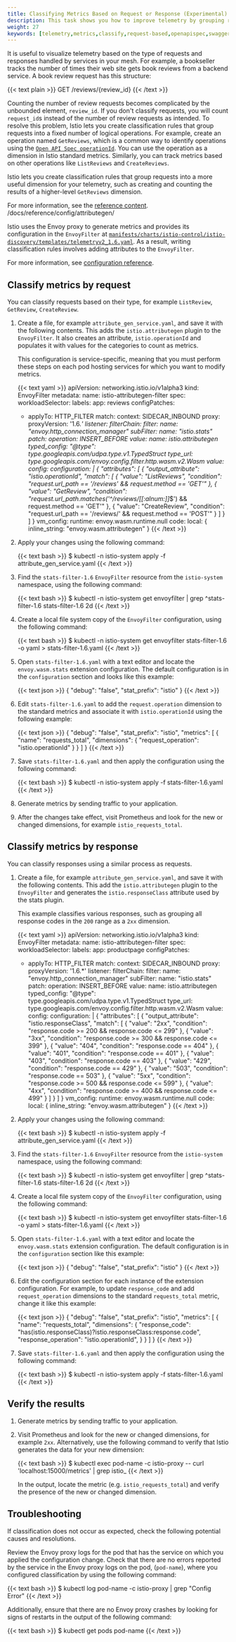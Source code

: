 ```yaml
---
title: Classifying Metrics Based on Request or Response (Experimental)
description: This task shows you how to improve telemetry by grouping requests and responses by their type. 
weight: 27
keywords: [telemetry,metrics,classify,request-based,openapispec,swagger]
---
```


It is useful to visualize telemetry based on the type of requests and responses
handled by services in your mesh. For example, a bookseller tracks the number of
times their web site gets book reviews from a backend service. A book review
request has this structure:

{{< text plain >}}
GET /reviews/{review_id}
{{< /text >}}

Counting the number of review requests becomes complicated by the unbounded
element, `review_id`. If you don't classify requests, you will count
`request_id`s instead of the number of review requests as intended. To resolve
this problem, Istio lets you create classification rules that group requests
into a fixed number of logical operations. For example, create an operation named
`GetReviews`, which is a common way to identify operations using the
[`Open API Spec operationId`](https://swagger.io/docs/specification/paths-and-operations/).
You can use the operation as a dimension in Istio standard metrics. Similarly,
you can track metrics based on other operations like `ListReviews` and
`CreateReviews`.

Istio lets you create classification rules
that group requests into a more useful dimension for your telemetry, such as
creating and counting the results of a higher-level `GetReviews` dimension.

For more information, see the
[reference content](/docs/reference/config/attributegen/).
/docs/reference/config/attributegen/

Istio uses the Envoy proxy to generate metrics and provides its configuration in
the `EnvoyFilter` at
[`manifests/charts/istio-control/istio-discovery/templates/telemetryv2_1.6.yaml`]({{<github_blob>}}/manifests/charts/istio-control/istio-discovery/templates/telemetryv2_1.6.yaml).
As a result, writing classification rules involves adding attributes to the
`EnvoyFilter`.

For more information, see [configuration reference](/docs/reference/config/telemetry/).

## Classify metrics by request

You can classify requests based on their type, for example `ListReview`,
`GetReview`, `CreateReview`.

1. Create a file, for example `attribute_gen_service.yaml`, and save it with the
   following contents. This adds the `istio.attributegen` plugin to the
   `EnvoyFilter`. It also creates an attribute, `istio.operationId` and populates it
   with values for the categories to count as metrics.

    This configuration is service-specific, meaning that you must perform these
    steps on each pod hosting services for which you want to modify metrics.

    {{< text yaml >}}
apiVersion: networking.istio.io/v1alpha3
kind: EnvoyFilter
metadata:
  name: istio-attributegen-filter
spec:
  workloadSelector:
    labels:
      app: reviews
  configPatches:
    - applyTo: HTTP_FILTER
      match:
        context: SIDECAR_INBOUND
        proxy:
          proxyVersion: '1\.6.*'
        listener:
          filterChain:
            filter:
              name: "envoy.http_connection_manager"
              subFilter:
                name: "istio.stats"
      patch:
        operation: INSERT_BEFORE
        value:
          name: istio.attributegen
          typed_config:
            "@type": type.googleapis.com/udpa.type.v1.TypedStruct
            type_url: type.googleapis.com/envoy.config.filter.http.wasm.v2.Wasm
            value:
              config:
                configuration: |
                  {
                    "attributes": [
                      {
                        "output_attribute": "istio.operationId",
                        "match": [
                          {
                            "value": "ListReviews",
                            "condition": "request.url_path == '/reviews' && request.method == 'GET'"
                          },
                          {
                            "value": "GetReview",
                            "condition": "request.url_path.matches('^/reviews/[[:alnum:]]*$') && request.method == 'GET'"
                          },
                          {
                            "value": "CreateReview",
                            "condition": "request.url_path == '/reviews/' && request.method == 'POST'"
                          }
                        ]
                      }
                    ]
                  }
                vm_config:
                  runtime: envoy.wasm.runtime.null
                  code:
                    local: { inline_string: "envoy.wasm.attributegen" }
    {{< /text >}}

1. Apply your changes using the following command:

    {{< text bash >}}
    $ kubectl -n istio-system apply -f attribute_gen_service.yaml
    {{< /text >}}

1. Find the `stats-filter-1.6` `EnvoyFilter` resource from the `istio-system`
   namespace, using the following command:

    {{< text bash >}}
    $ kubectl -n istio-system get envoyfilter | grep ^stats-filter-1.6
    stats-filter-1.6                    2d
    {{< /text >}}

1. Create a local file system copy of the `EnvoyFilter` configuration, using the
   following command:

    {{< text bash >}}
    $ kubectl -n istio-system get envoyfilter stats-filter-1.6 -o yaml > stats-filter-1.6.yaml
    {{< /text >}}

1. Open `stats-filter-1.6.yaml` with a text editor and locate the
   `envoy.wasm.stats` extension configuration. The default configuration is in
   the `configuration` section and looks like this example:

    {{< text json >}}
    {
    "debug": "false",
    "stat_prefix": "istio"
    }
    {{< /text >}}

1. Edit `stats-filter-1.6.yaml` to add the `request.operation` dimension to the
   standard metrics and associate it with `istio.operationId` using the
   following example:

    {{< text json >}}
    {
    "debug": "false",
    "stat_prefix": "istio",
    "metrics": [
        {
            "name": "requests_total",
            "dimensions": {
            "request_operation": "istio.operationId"
            }
        }
    ]
    }
    {{< /text >}}

1. Save `stats-filter-1.6.yaml` and then apply the configuration using the following command:

    {{< text bash >}}
    $ kubectl -n istio-system apply -f stats-filter-1.6.yaml
    {{< /text >}}

1. Generate metrics by sending traffic to your application.

1. After the changes take effect, visit Prometheus and look for the new or
   changed dimensions, for example `istio_requests_total`.

## Classify metrics by response

You can classify responses using a similar process as requests.

1. Create a file, for example `attribute_gen_service.yaml`, and save it with the
   following contents. This add the `istio.attributegen` plugin to the
   `EnvoyFilter` and generates the `istio.responseClass` attribute used by the
   stats plugin.

    This example classifies various responses, such as grouping all response
    codes in the `200` range as a `2xx` dimension.

    {{< text yaml >}}
apiVersion: networking.istio.io/v1alpha3
kind: EnvoyFilter
metadata:
  name: istio-attributegen-filter
spec:
  workloadSelector:
    labels:
      app: productpage
  configPatches:
    - applyTo: HTTP_FILTER
      match:
        context: SIDECAR_INBOUND
        proxy:
          proxyVersion: '1\.6.*'
        listener:
          filterChain:
            filter:
              name: "envoy.http_connection_manager"
              subFilter:
                name: "istio.stats"
      patch:
        operation: INSERT_BEFORE
        value:
          name: istio.attributegen
          typed_config:
            "@type": type.googleapis.com/udpa.type.v1.TypedStruct
            type_url: type.googleapis.com/envoy.config.filter.http.wasm.v2.Wasm
            value:
              config:
                configuration: |
                  {
                    "attributes": [
                      {
                        "output_attribute": "istio.responseClass",
                        "match": [
                          {
                            "value": "2xx",
                            "condition": "response.code >= 200 && response.code <= 299"
                          },
                          {
                            "value": "3xx",
                            "condition": "response.code >= 300 && response.code <= 399"
                          },
                          {
                            "value": "404",
                            "condition": "response.code == 404"
                          },
                          {
                            "value": "401",
                            "condition": "response.code == 401"
                          },
                          {
                            "value": "403",
                            "condition": "response.code == 403"
                          },
                          {
                            "value": "429",
                            "condition": "response.code == 429"
                          },
                          {
                            "value": "503",
                            "condition": "response.code == 503"
                          },
                          {
                            "value": "5xx",
                            "condition": "response.code >= 500 && response.code <= 599"
                          },
                          {
                            "value": "4xx",
                            "condition": "response.code >= 400 && response.code <= 499"
                          }
                        ]
                      }
                    ]
                  }
                vm_config:
                  runtime: envoy.wasm.runtime.null
                  code:
                    local: { inline_string: "envoy.wasm.attributegen" }
    {{< /text >}}

1. Apply your changes using the following command:

    {{< text bash >}}
    $ kubectl -n istio-system apply -f attribute_gen_service.yaml
    {{< /text >}}

1. Find the `stats-filter-1.6` `EnvoyFilter` resource from the `istio-system`
   namespace, using the following command:

    {{< text bash >}}
    $ kubectl -n istio-system get envoyfilter | grep ^stats-filter-1.6
    stats-filter-1.6                    2d
    {{< /text >}}

1. Create a local file system copy of the `EnvoyFilter` configuration, using the
   following command:

    {{< text bash >}}
    $ kubectl -n istio-system get envoyfilter stats-filter-1.6 -o yaml > stats-filter-1.6.yaml
    {{< /text >}}

1. Open `stats-filter-1.6.yaml` with a text editor and locate the
   `envoy.wasm.stats` extension configuration. The default configuration is in
   the `configuration` section like this example:

    {{< text json >}}
    {
    "debug": "false",
    "stat_prefix": "istio"
    }
    {{< /text >}}

1. Edit the configuration section for each instance of the extension
   configuration. For example, to update `response_code` and add
   `request_operation` dimensions to the standard `requests_total` metric,
   change it like this example:

    {{< text json >}}
    {
    "debug": "false",
    "stat_prefix": "istio",
    "metrics": [
        {
            "name": "requests_total",
            "dimensions": {
            "response_code": "has(istio.responseClass)?istio.responseClass:response.code",
            "response_operation": "istio.operationId",
            }
        }
    ]
    }
    {{< /text >}}

1. Save `stats-filter-1.6.yaml` and then apply the configuration using the following command:

    {{< text bash >}}
    $ kubectl -n istio-system apply -f stats-filter-1.6.yaml
    {{< /text >}}

## Verify the results

1. Generate metrics by sending traffic to your application.

1. Visit Prometheus and look for the new or changed dimensions, for example
   `2xx`. Alternatively, use the following command to verify that Istio generates the data for your new dimension:

    {{< text bash >}}
    $ kubectl exec pod-name -c istio-proxy -- curl 'localhost:15000/metrics' | grep istio_
    {{< /text >}}

    In the output, locate the metric (e.g. `istio_requests_total`) and verify the presence of the new or changed dimension.

## Troubleshooting

If classification does not occur as expected, check the following potential causes and resolutions.

Review the Envoy proxy logs for the pod that has the service on which you applied the configuration change. Check that there are no errors reported by the service in the Envoy proxy logs on the pod, (`pod-name`), where you configured classification by using the following command:

{{< text bash >}}
$ kubectl log pod-name -c istio-proxy | grep "Config Error"
{{< /text >}}

Additionally, ensure that there are no Envoy proxy crashes by looking for signs of restarts in the output of the following command:

{{< text bash >}}
$ kubectl get pods pod-name
{{< /text >}}

